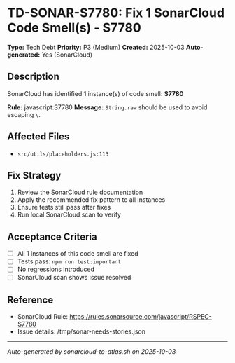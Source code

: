 # TD-SONAR-S7780: Fix 1 SonarCloud Code Smell(s) - S7780

**Type:** Tech Debt
**Priority:** P3 (Medium)
**Created:** 2025-10-03
**Auto-generated:** Yes (SonarCloud)

## Description

SonarCloud has identified 1 instance(s) of code smell: **S7780**

**Rule:** javascript:S7780
**Message:** `String.raw` should be used to avoid escaping `\`.

## Affected Files

- `src/utils/placeholders.js:113`

## Fix Strategy

1. Review the SonarCloud rule documentation
2. Apply the recommended fix pattern to all instances
3. Ensure tests still pass after fixes
4. Run local SonarCloud scan to verify

## Acceptance Criteria

- [ ] All 1 instances of this code smell are fixed
- [ ] Tests pass: `npm run test:important`
- [ ] No regressions introduced
- [ ] SonarCloud scan shows issue resolved

## Reference

- SonarCloud Rule: https://rules.sonarsource.com/javascript/RSPEC-S7780
- Issue details: /tmp/sonar-needs-stories.json

---

*Auto-generated by sonarcloud-to-atlas.sh on 2025-10-03*
